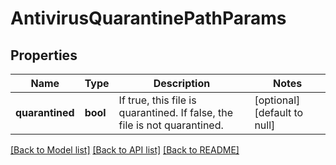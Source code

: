 # AntivirusQuarantinePathParams

## Properties
Name | Type | Description | Notes
------------ | ------------- | ------------- | -------------
**quarantined** | **bool** | If true, this file is quarantined.  If false, the file is not quarantined. | [optional] [default to null]

[[Back to Model list]](../README.md#documentation-for-models) [[Back to API list]](../README.md#documentation-for-api-endpoints) [[Back to README]](../README.md)


